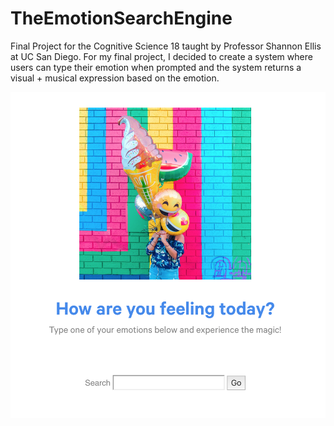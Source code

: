 # TheEmotionSearchEngine
Final Project for the Cognitive Science 18 taught by Professor Shannon Ellis at UC San Diego. For my final project, I decided to create a system where users can type their emotion when prompted and the system returns a visual + musical expression based on the emotion.

![alt test](feature.png)

